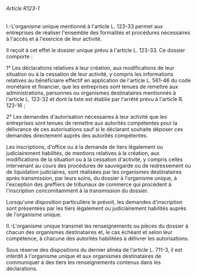 ###### Article R123-1

I.-L'organisme unique mentionné à l'article L. 123-33 permet aux entreprises de réaliser l'ensemble des formalités et procédures nécessaires à l'accès et à l'exercice de leur activité.

Il reçoit à cet effet le dossier unique prévu à l'article L. 123-33. Ce dossier comporte :

1° Les déclarations relatives à leur création, aux modifications de leur situation ou à la cessation de leur activité, y compris les informations relatives au bénéficiaire effectif en application de l'article L. 561-46 du code monétaire et financier, que les entreprises sont tenues de remettre aux administrations, personnes ou organismes destinataires mentionnés à l'article L. 123-32 et dont la liste est établie par l'arrêté prévu à l'article R. 123-16 ;

2° Les demandes d'autorisation nécessaires à leur activité que les entreprises sont tenues de remettre aux autorités compétentes pour la délivrance de ces autorisations sauf si le déclarant souhaite déposer ces demandes directement auprès des autorités compétentes.

Les inscriptions, d'office ou à la demande de tiers légalement ou judiciairement habilités, de mentions relatives à la création, aux modifications de la situation ou à la cessation d'activité, y compris celles intervenant au cours des procédures de sauvegarde ou de redressement ou de liquidation judiciaires, sont réalisées par les organismes destinataires après transmission, par leurs soins, du dossier à l'organisme unique, à l'exception des greffiers de tribunaux de commerce qui procèdent à l'inscription concomitamment à la transmission du dossier.

Lorsqu'une disposition particulière le prévoit, les demandes d'inscription sont présentées par les tiers légalement ou judiciairement habilités auprès de l'organisme unique.

II.-L'organisme unique transmet les renseignements ou pièces du dossier à chacun des organismes destinataires et, le cas échéant et selon leur compétence, à chacune des autorités habilitées à délivrer les autorisations.

Sous réserve des dispositions du dernier alinéa de l'article L. 711-3, il est interdit à l'organisme unique et aux organismes destinataires de communiquer à des tiers les renseignements contenus dans les déclarations.

